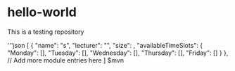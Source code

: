 # hello-world
This is a testing repository

'''json
[
    {
        "name": "s",
        "lecturer": "",
        "size": ,
        "availableTimeSlots": {
            "Monday": [],
            "Tuesday": [],
            "Wednesday": [],
            "Thursday": [],
            "Friday": []
        }
    },
    // Add more module entries here
]
$mvn
